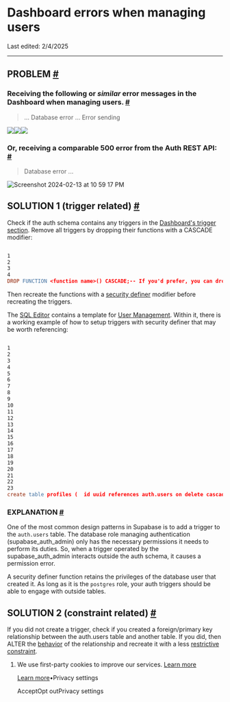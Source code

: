 # Dashboard errors when managing users

Last edited: 2/4/2025

* * *

## PROBLEM [\#](https://supabase.com/docs/guides/troubleshooting/dashboard-errors-when-managing-users-N1ls4A\#problem)

### Receiving the following or _similar_ error messages in the Dashboard when managing users. [\#](https://supabase.com/docs/guides/troubleshooting/dashboard-errors-when-managing-users-N1ls4A\#receiving-the-following-or-similar-error-messages-in-the-dashboard-when-managing-users)

> ... Database error
> ... Error sending

![](https://github.com/supabase/supabase/assets/91111415/91732e7d-0e83-4bc8-8ce3-57ebd871d981)![](https://github.com/supabase/supabase/assets/91111415/30f4cd9f-3736-40ae-8606-2f060cfac0d0)![](https://github.com/supabase/supabase/assets/91111415/50961019-b461-44cb-9e4b-f1361aa3ad5d)

### Or, receiving a comparable 500 error from the Auth REST API: [\#](https://supabase.com/docs/guides/troubleshooting/dashboard-errors-when-managing-users-N1ls4A\#or-receiving-a-comparable-500-error-from-the-auth-rest-api)

> Database error ...

![Screenshot 2024-02-13 at 10 59 17 PM](https://github.com/supabase/supabase/assets/91111415/cd151dda-5160-415c-925c-cea332887641)

## SOLUTION 1 (trigger related) [\#](https://supabase.com/docs/guides/troubleshooting/dashboard-errors-when-managing-users-N1ls4A\#solution-1-trigger-related)

Check if the auth schema contains any triggers in the [Dashboard's trigger section](https://supabase.com/dashboard/project/_/database/triggers). Remove all triggers by dropping their functions with a CASCADE modifier:

```flex

1
2
3
4
DROP FUNCTION <function name>() CASCADE;-- If you'd prefer, you can drop the trigger alone with the following query:-- DROP TRIGGER <trigger_name> on auth.<table_name>;
```

Then recreate the functions with a [security definer](https://supabase.com/docs/guides/database/functions#security-definer-vs-invoker) modifier before recreating the triggers.

The [SQL Editor](https://supabase.com/dashboard/project/_/sql/) contains a template for [User Management](https://supabase.com/dashboard/project/_/sql/quickstarts). Within it, there is a working example of how to setup triggers with security definer that may be worth referencing:

```flex

1
2
3
4
5
6
7
8
9
10
11
12
13
14
15
16
17
18
19
20
21
22
23
create table profiles (  id uuid references auth.users on delete cascade not null primary key,  updated_at timestamp with time zone,  username text unique,  full_name text,  avatar_url text,  website text,  constraint username_length check (char_length(username) >= 3));create function public.handle_new_user()returns trigger as $$begin  insert into public.profiles (id, full_name, avatar_url)  values (new.id, new.raw_user_meta_data->>'full_name', new.raw_user_meta_data->>'avatar_url');  return new;end;$$ language plpgsql security definer;create trigger on_auth_user_created  after insert on auth.users  for each row execute procedure public.handle_new_user();
```

### EXPLANATION [\#](https://supabase.com/docs/guides/troubleshooting/dashboard-errors-when-managing-users-N1ls4A\#explanation)

One of the most common design patterns in Supabase is to add a trigger to the `auth.users` table. The database role managing authentication (supabase\_auth\_admin) only has the necessary permissions it needs to perform its duties. So, when a trigger operated by the supabase\_auth\_admin interacts outside the auth schema, it causes a permission error.

A security definer function retains the privileges of the database user that created it. As long as it is the `postgres` role, your auth triggers should be able to engage with outside tables.

## SOLUTION 2 (constraint related) [\#](https://supabase.com/docs/guides/troubleshooting/dashboard-errors-when-managing-users-N1ls4A\#solution-2-constraint-related)

If you did not create a trigger, check if you created a foreign/primary key relationship between the auth.users table and another table. If you did, then ALTER the [behavior](https://stackoverflow.com/questions/5383612/setting-up-table-relations-what-do-cascade-set-null-and-restrict-do) of the relationship and recreate it with a less [restrictive constraint](https://stackoverflow.com/questions/3359329/how-to-change-the-foreign-key-referential-action-behavior).

1. We use first-party cookies to improve our services. [Learn more](https://supabase.com/privacy#8-cookies-and-similar-technologies-used-on-our-european-services)



   [Learn more](https://supabase.com/privacy#8-cookies-and-similar-technologies-used-on-our-european-services)•Privacy settings





   AcceptOpt outPrivacy settings